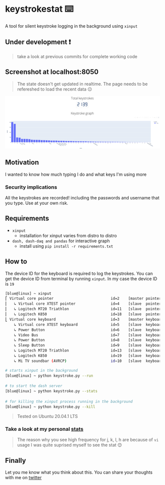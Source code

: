 # keystrokestat :keyboard:

A tool for silent keystroke logging in the background using `xinput`

## Under development :exclamation:
> take a look at previous commits for complete working code 

## Screenshot at localhost:8050
> The state doesn't get updated in realtime. The page needs to be refereshed to load the recent data :neutral_face:

![plotly screenshot](./assets/plotly-scr.png)

## Motivation

I wanted to know how much typing I do and what keys I'm using more

### Security implications

All the keystrokes are recorded! including the passwords and username that you type. Use at your own risk.

## Requirements

+ `xinput` 
    + installation for xinput varies from distro to distro
+ `dash, dash-daq and pandas` for interactive graph
    + install using `pip install -r requirements.txt`



## How to

The device ID for the keyboard is required to log the keystrokes. You can get 
the device ID from terminal by running `xinput`. In my case the device ID is `19`



```bash
[blue@linux] ~ xinput
⎡ Virtual core pointer                    	    id=2	[master pointer  (3)]
⎜   ↳ Virtual core XTEST pointer              	id=4	[slave  pointer  (2)]
⎜   ↳ Logitech M720 Triathlon                 	id=11	[slave  pointer  (2)]
⎜   ↳ Logitech K850                           	id=18	[slave  pointer  (2)]
⎣ Virtual core keyboard                   	    id=3	[master keyboard (2)]
    ↳ Virtual core XTEST keyboard             	id=5	[slave  keyboard (3)]
    ↳ Power Button                            	id=6	[slave  keyboard (3)]
    ↳ Video Bus                               	id=7	[slave  keyboard (3)]
    ↳ Power Button                            	id=8	[slave  keyboard (3)]
    ↳ Sleep Button                            	id=9	[slave  keyboard (3)]
    ↳ Logitech M720 Triathlon                 	id=13	[slave  keyboard (3)]
    ↳ Logitech K850                           	id=19	[slave  keyboard (3)]
    ↳ Mi TV soundbar (AVRCP)                  	id=10	[slave  keyboard (3)]
```


```bash
# starts xinput in the background
[blue@linux] ~ python keystroke.py --run 

# to start the dash server
[blue@linux] ~ python keystroke.py --stats

# for killing the xinput process running in the background
[blue@linux] ~ python keystroke.py --kill

```

> Tested on Ubuntu 20.04.1 LTS



### Take a look at my personal [stats](./assets/stats.md)

> The reason why you see high frequency for j, k, l, h are because of `vi` usage
> I was quite suprised myself to see the stat :blush: 


## Finally

Let you me know what you think about this. You can share your thoughts with me on [twitter](https://twitter.com/neelabalan)
